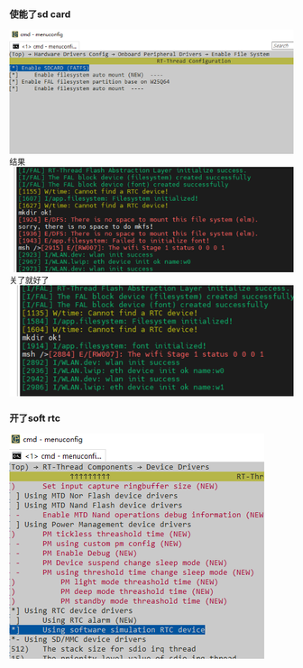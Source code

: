 ### 使能了sd card
![alt text](image-2.png)
结果
![alt text](image.png)
关了就好了
![alt text](image-1.png)
### 开了soft rtc
![alt text](image-3.png)
